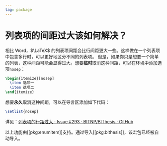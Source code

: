 ```yaml
---
tag: package
---
```


# 列表项的间距过大该如何解决？

相比 Word，$\LaTeX$ 的列表项间距会比行间距更大一些。这样做在一个列表项中包含多行时，可以更好地区分不同的列表项。
但是，如果你只是想要一个简单的列表，这种间距可能会显得过大。想要**临时**取消这种间距，可以在环境中添加选项`nosep`：

```latex
\begin{itemize}[nosep]
  \item 选项一
  \item 选项二
\end{itemize}
```

想要**永久**取消这种间距，可以在导言区添加如下代码：

```latex
\setlist{nosep}
```

详见：[列表项的行距过大 · Issue #293 · BITNP/BIThesis · GitHub](https://github.com/BITNP/BIThesis/issues/293)

以上功能由[[pkg:enumitem]]支持。通过导入[[pkg:bithesis]]，该宏包已经被自动导入。
